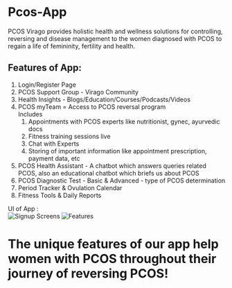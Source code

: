 # Pcos-App
PCOS Virago provides holistic health and wellness solutions for controlling, reversing and disease management to the women diagnosed with PCOS to regain a life of femininity, fertility and health.  
## Features of App:  
1) Login/Register Page  
2) PCOS Support Group - Virago Community  
3) Health Insights - Blogs/Education/Courses/Podcasts/Videos  
4) PCOS myTeam = Access to PCOS reversal program  
    Includes  
    1) Appointments with PCOS experts like nutritionist, gynec, ayurvedic docs  
    2) Fitness training sessions live  
    3) Chat with Experts  
    4) Storing of important information like appointment prescription, payment data, etc  
5) PCOS Health Assistant - A chatbot which answers queries related PCOS, also an
educational chatbot which briefs us about PCOS  
6) PCOS Diagnostic Test - Basic & Advanced - type of PCOS determination  
7) Period Tracker & Ovulation Calendar  
8) Fitness Tools & Daily Reports  

UI of App :  
![Signup Screens](https://github.com/sakshi170920/Pcos-App/blob/master/Images/pcos_1.jpg)
![Features](https://github.com/sakshi170920/Pcos-App/blob/master/Images/PCOS__2.jpg)
# The unique features of our app help women with PCOS throughout their journey of reversing PCOS!  
